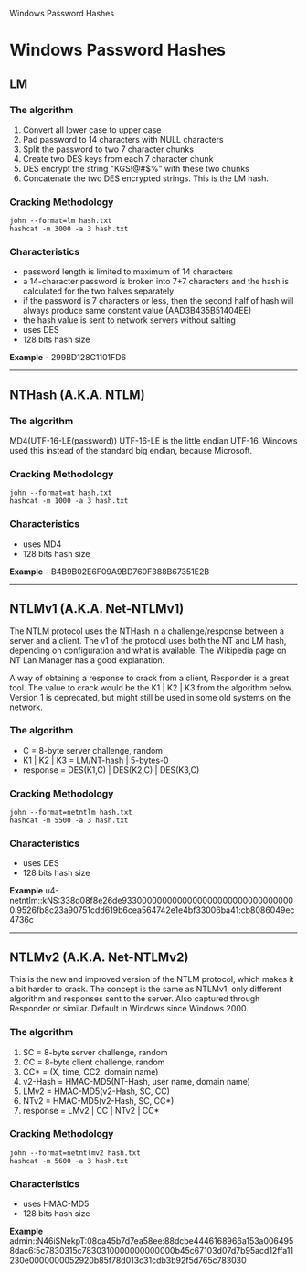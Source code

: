 Windows Password Hashes

# Windows Password Hashes

## LM

### The algorithm

1.  Convert all lower case to upper case
2.  Pad password to 14 characters with NULL characters
3.  Split the password to two 7 character chunks
4.  Create two DES keys from each 7 character chunk
5.  DES encrypt the string "KGS!@#$%" with these two chunks
6.  Concatenate the two DES encrypted strings. This is the LM hash.

### Cracking Methodology

```
john --format=lm hash.txt
hashcat -m 3000 -a 3 hash.txt
```

### Characteristics

- password length is limited to maximum of 14 characters
- a 14-character password is broken into 7+7 characters and the hash is calculated for the two halves separately
- if the password is 7 characters or less, then the second half of hash will always produce same constant value (AAD3B435B51404EE)
- the hash value is sent to network servers without salting
- uses DES
- 128 bits hash size

**Example** - 299BD128C1101FD6

* * *
## NTHash (A.K.A. NTLM)

### The algorithm
MD4(UTF-16-LE(password))
UTF-16-LE is the little endian UTF-16. Windows used this instead of the standard big endian, because Microsoft.

### Cracking Methodology

```
john --format=nt hash.txt
hashcat -m 1000 -a 3 hash.txt
```

### Characteristics
- uses MD4
- 128 bits hash size

**Example** - B4B9B02E6F09A9BD760F388B67351E2B

* * *
## NTLMv1 (A.K.A. Net-NTLMv1)

The NTLM protocol uses the NTHash in a challenge/response between a server and a client. The v1 of the protocol uses both the NT and LM hash, depending on configuration and what is available. The Wikipedia page on NT Lan Manager has a good explanation.

A way of obtaining a response to crack from a client, Responder is a great tool. The value to crack would be the K1 | K2 | K3 from the algorithm below. Version 1 is deprecated, but might still be used in some old systems on the network.


### The algorithm
- C = 8-byte server challenge, random
- K1 | K2 | K3 = LM/NT-hash | 5-bytes-0
- response = DES(K1,C) | DES(K2,C) | DES(K3,C)

### Cracking Methodology
```
john --format=netntlm hash.txt
hashcat -m 5500 -a 3 hash.txt
```

### Characteristics
- uses DES
- 128 bits hash size

**Example** 
u4-netntlm::kNS:338d08f8e26de93300000000000000000000000000000000:9526fb8c23a90751cdd619b6cea564742e1e4bf33006ba41:cb8086049ec4736c
* * *
## NTLMv2 (A.K.A. Net-NTLMv2)

This is the new and improved version of the NTLM protocol, which makes it a bit harder to crack. The concept is the same as NTLMv1, only different algorithm and responses sent to the server. Also captured through Responder or similar. Default in Windows since Windows 2000.

### The algorithm
1. SC = 8-byte server challenge, random
2. CC = 8-byte client challenge, random
3. CC* = (X, time, CC2, domain name)
4. v2-Hash = HMAC-MD5(NT-Hash, user name, domain name)
5. LMv2 = HMAC-MD5(v2-Hash, SC, CC)
6. NTv2 = HMAC-MD5(v2-Hash, SC, CC*)
7. response = LMv2 | CC | NTv2 | CC*

### Cracking Methodology
```
john --format=netntlmv2 hash.txt
hashcat -m 5600 -a 3 hash.txt
```

### Characteristics
- uses HMAC-MD5
- 128 bits hash size

**Example** 
admin::N46iSNekpT:08ca45b7d7ea58ee:88dcbe4446168966a153a0064958dac6:5c7830315c7830310000000000000b45c67103d07d7b95acd12ffa11230e0000000052920b85f78d013c31cdb3b92f5d765c783030